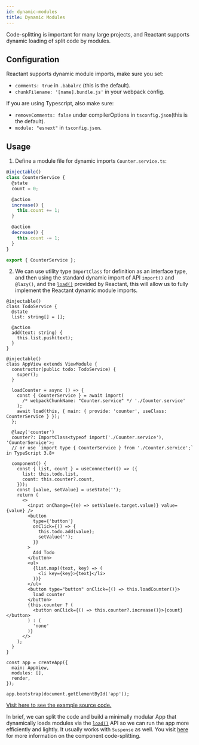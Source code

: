 ```yaml
---
id: dynamic-modules
title: Dynamic Modules
---
```


Code-splitting is important for many large projects, and Reactant supports dynamic loading of split code by modules.

## Configuration

Reactant supports dynamic module imports, make sure you set:

- `comments: true` in `.babalrc` (this is the default).
- `chunkFilename: '[name].bundle.js'` in your webpack config.

If you are using Typescript, also make sure:

- `removeComments: false` under compilerOptions in `tsconfig.json`(this is the default).
- `module: "esnext"` in `tsconfig.json`.

## Usage

1. Define a module file for dynamic imports `Counter.service.ts`:

```ts
@injectable()
class CounterService {
  @state
  count = 0;

  @action
  increase() {
    this.count += 1;
  }

  @action
  decrease() {
    this.count -= 1;
  }
}

export { CounterService };
```

2. We can use utility type `ImportClass` for definition as an interface type, and then using the standard dynamic import of API `import()` and `@lazy()`, and the [`load()`](api/reactant-module/modules/_core_load_.md) provided by Reactant, this will allow us to fully implement the Reactant dynamic module imports.

```tsx
@injectable()
class TodoService {
  @state
  list: string[] = [];

  @action
  add(text: string) {
    this.list.push(text);
  }
}

@injectable()
class AppView extends ViewModule {
  constructor(public todo: TodoService) {
    super();
  }

  loadCounter = async () => {
    const { CounterService } = await import(
      /* webpackChunkName: "Counter.service" */ './Counter.service'
    );
    await load(this, { main: { provide: 'counter', useClass: CounterService } });
  };

  @lazy('counter')
  counter?: ImportClass<typeof import('./Counter.service'), 'CounterService'>;
  // or use `import type { CounterService } from './Counter.service';` in TypeScript 3.8+

  component() {
    const { list, count } = useConnector(() => ({
      list: this.todo.list,
      count: this.counter?.count,
    }));
    const [value, setValue] = useState('');
    return (
      <>
        <input onChange={(e) => setValue(e.target.value)} value={value} />
        <button
          type={'button'}
          onClick={() => {
            this.todo.add(value);
            setValue('');
          }}
        >
          Add Todo
        </button>
        <ul>
          {list.map((text, key) => (
            <li key={key}>{text}</li>
          ))}
        </ul>
        <button type="button" onClick={() => this.loadCounter()}>
          load counter
        </button>
        {this.counter ? (
          <button onClick={() => this.counter?.increase()}>{count}</button>
        ) : (
          'none'
        )}
      </>
    );
  }
}

const app = createApp({
  main: AppView,
  modules: [],
  render,
});

app.bootstrap(document.getElementById('app'));
```

[Visit here to see the example source code.](<(https://github.com/unadlib/reactant-examples/tree/master/web/dynamic-module)>)

In brief, we can split the code and build a minimally modular App that dynamically loads modules via the [`load()`](api/reactant-module/modules/_core_load_.md) API so we can run the app more efficiently and lightly. It usually works with `Suspense` as well. You visit [here](https://reactjs.org/docs/code-splitting.html) for more information on the component code-splitting.
